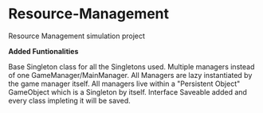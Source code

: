 # Resource-Management
Resource Management simulation project

**Added Funtionalities**

Base Singleton class for all the Singletons used.
Multiple managers instead of one GameManager/MainManager. All Managers are lazy instantiated by the game manager itself.
All managers live within a "Persistent Object" GameObject which is a Singleton by itself.
Interface Saveable added and every class impleting it will be saved.
